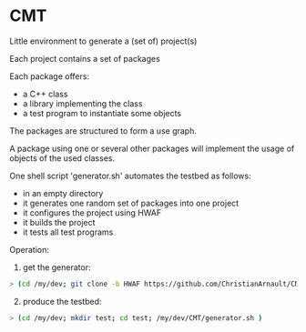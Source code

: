 CMT
===

Little environment to generate a (set of) project(s)

Each project contains a set of packages

Each package offers:
- a C++ class
- a library implementing the class
- a test program to instantiate some objects

The packages are structured to form a use graph.

A package using one or several other packages will implement the usage of objects of the used classes.

One shell script 'generator.sh' automates the testbed as follows: 

- in an empty directory
- it generates one random set of packages into one project
- it configures the project using HWAF
- it builds the project
- it tests all test programs

Operation:

1) get the generator:

```sh
> (cd /my/dev; git clone -b HWAF https://github.com/ChristianArnault/CMT.git)
```

2) produce the testbed:

```sh
> (cd /my/dev; mkdir test; cd test; /my/dev/CMT/generator.sh )
```


